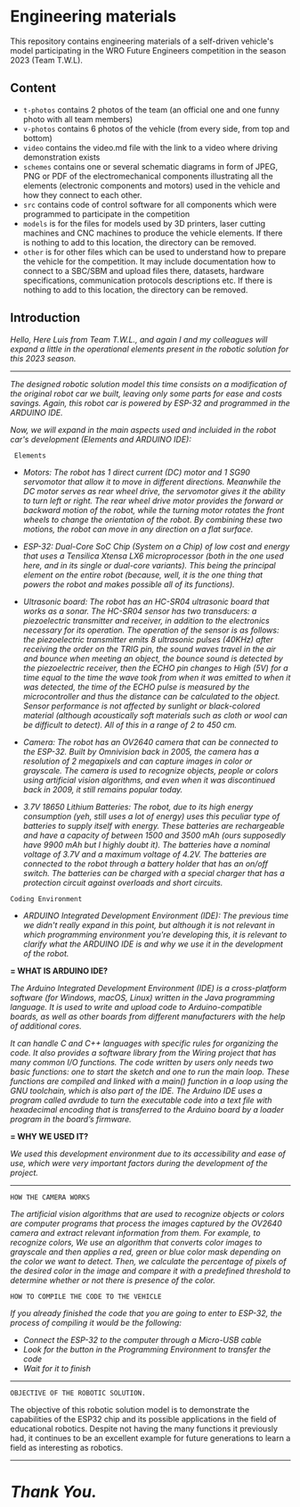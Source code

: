 Engineering materials
====

This repository contains engineering materials of a self-driven vehicle's model participating in the WRO Future Engineers competition in the season 2023 (Team T.W.L).

## Content

* `t-photos` contains 2 photos of the team (an official one and one funny photo with all team members)
* `v-photos` contains 6 photos of the vehicle (from every side, from top and bottom)
* `video` contains the video.md file with the link to a video where driving demonstration exists
* `schemes` contains one or several schematic diagrams in form of JPEG, PNG or PDF of the electromechanical components illustrating all the elements (electronic components and motors) used in the vehicle and how they connect to each other.
* `src` contains code of control software for all components which were programmed to participate in the competition
* `models` is for the files for models used by 3D printers, laser cutting machines and CNC machines to produce the vehicle elements. If there is nothing to add to this location, the directory can be removed.
* `other` is for other files which can be used to understand how to prepare the vehicle for the competition. It may include documentation how to connect to a SBC/SBM and upload files there, datasets, hardware specifications, communication protocols descriptions etc. If there is nothing to add to this location, the directory can be removed.


## Introduction

_Hello, Here Luis from Team T.W.L., and again I and my colleagues will expand a little in the operational elements present in the robotic solution for this 2023 season._

-------------------------------------------------------------------------------------------------------------------------------------  

  

_The designed robotic solution model this time consists on a modification of the original robot car we built, leaving only some parts for ease and costs savings. Again, this robot car is powered by ESP-32 and programmed in the ARDUINO IDE._

_Now, we will expand in the main aspects used and incluided in the robot car's development (Elements and ARDUINO IDE):_

  
     Elements
  

  -   _Motors: The robot has 1 direct current (DC) motor and 1 SG90 servomotor that allow it to move in different directions. Meanwhile the DC motor serves as rear wheel drive, the servomotor gives it the ability to turn left or right. The rear wheel drive motor provides the forward or backward motion of the robot, while the turning motor rotates the front wheels to change the orientation of the robot. By combining these two motions, the robot can move in any direction on a flat surface._  



   
  -   _ESP-32: Dual-Core SoC Chip (System on a Chip) of low cost and energy that uses a Tensilica Xtensa LX6 microprocessor (both in the one used here, and in its single or dual-core variants). This being the principal element on the entire robot (because, well, it is the one thing that powers the robot and makes possible all of its functions)._

 


   -   _Ultrasonic board: The robot has an HC-SR04 ultrasonic board that works as a sonar. The HC-SR04 sensor has two transducers: a piezoelectric transmitter and receiver, in addition to the electronics necessary for its operation. The operation of the sensor is as follows: the piezoelectric transmitter emits 8 ultrasonic pulses (40KHz) after receiving the order on the TRIG pin, the sound waves travel in the air and bounce when meeting an object, the bounce sound is detected by the piezoelectric receiver, then the ECHO pin changes to High (5V) for a time equal to the time the wave took from when it was emitted to when it was detected, the time of the ECHO pulse is measured by the microcontroller and thus the distance can be calculated to the object. Sensor performance is not affected by sunlight or black-colored material (although acoustically soft materials such as cloth or wool can be difficult to detect). All of this in a range of 2 to 450 cm._
  

  

   -   _Camera: The robot has an OV2640 camera that can be connected to the ESP-32. Built by Omnivision back in 2005, the camera has a resolution of 2 megapixels and can capture images in color or grayscale. The camera is used to recognize objects, people or colors using artificial vision algorithms, and even when it was discontinued back in 2009, it still remains popular today._  




   -   _3.7V 18650 Lithium Batteries: The robot, due to its high energy consumption (yeh, still uses a lot of energy) uses this peculiar type of batteries to supply itself with energy. These batteries are rechargeable and have a capacity of between 1500 and 3500 mAh (ours supposedly have 9900 mAh but I highly doubt it). The batteries have a nominal voltage of 3.7V and a maximum voltage of 4.2V. The batteries are connected to the robot through a battery holder that has an on/off switch. The batteries can be charged with a special charger that has a protection circuit against overloads and short circuits._


    Coding Environment

  -   _ARDUINO Integrated Development Environment (IDE): The previous time we didn't really expand in this point, but although it is not relevant in which programming environment you're developing this, it is relevant to clarify what the ARDUINO IDE is and why we use it in the development of the robot._

 **= WHAT IS ARDUINO IDE?**
     
_The Arduino Integrated Development Environment (IDE) is a cross-platform software (for Windows, macOS, Linux) written in the Java programming language. It is used to write and upload code to Arduino-compatible boards, as well as other boards from different manufacturers with the help of additional cores._

_It can handle C and C++ languages with specific rules for organizing the code. It also provides a software library from the Wiring project that has many common I/O functions. The code written by users only needs two basic functions: one to start the sketch and one to run the main loop. These functions are compiled and linked with a main() function in a loop using the GNU toolchain, which is also part of the IDE. The Arduino IDE uses a program called avrdude to turn the executable code into a text file with hexadecimal encoding that is transferred to the Arduino board by a loader program in the board’s firmware._

  **= WHY WE USED IT?**
    
_We used this development environment due to its accessibility and ease of use, which were very important factors during the development of the project._

---------------------------------------------------------------------------------------------------------------------------------------

    HOW THE CAMERA WORKS

_The artificial vision algorithms that are used to recognize objects or colors are computer programs that process the images captured by the OV2640 camera and extract relevant information from them. For example, to recognize colors, We use an algorithm that converts color images to grayscale and then applies a red, green or blue color mask depending on the color we want to detect. Then, we calculate the percentage of pixels of the desired color in the image and compare it with a predefined threshold to determine whether or not there is presence of the color._

    HOW TO COMPILE THE CODE TO THE VEHICLE

_If you already finished the code that you are going to enter to ESP-32, the process of compiling it would be the following:_
- _Connect the ESP-32 to the computer through a Micro-USB cable_
- _Look for the button in the Programming Environment to transfer the code_
- _Wait for it to finish_

--------------------------------------------------------------------------------------------------------------------------------------

    OBJECTIVE OF THE ROBOTIC SOLUTION.

The objective of this robotic solution model is to demonstrate the capabilities of the ESP32 chip and its possible applications in the field of educational robotics. Despite not having the many functions it previously had, it continues to be an excellent example for future generations to learn a field as interesting as robotics.

--------------------------------------------------------------------------------------------------------------------------------------
_Thank You._
======================================================================================================================================
